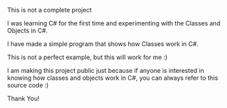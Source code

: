This is not a complete project

I was learning C# for the first time and experimenting with the
Classes and Objects in C#.

I have made a simple program that shows how Classes work in C#.

This is not a perfect example, but this will work for me :)

I am making this project public just because if anyone is
interested in knowing how classes and objects work in C#, you
can always refer to this source code :)

Thank You!